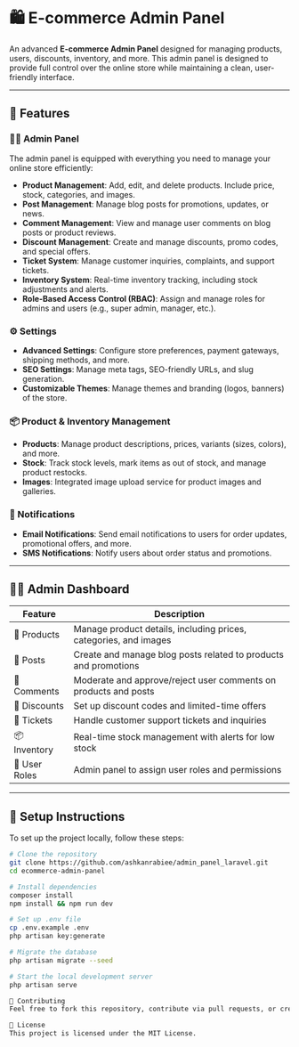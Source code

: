 # 🛍️ E-commerce Admin Panel

An advanced **E-commerce Admin Panel** designed for managing products, users, discounts, inventory, and more. This admin panel is designed to provide full control over the online store while maintaining a clean, user-friendly interface.

---

## 🚀 Features

### 🧑‍💻 Admin Panel

The admin panel is equipped with everything you need to manage your online store efficiently:

- **Product Management**: Add, edit, and delete products. Include price, stock, categories, and images.
- **Post Management**: Manage blog posts for promotions, updates, or news.
- **Comment Management**: View and manage user comments on blog posts or product reviews.
- **Discount Management**: Create and manage discounts, promo codes, and special offers.
- **Ticket System**: Manage customer inquiries, complaints, and support tickets.
- **Inventory System**: Real-time inventory tracking, including stock adjustments and alerts.
- **Role-Based Access Control (RBAC)**: Assign and manage roles for admins and users (e.g., super admin, manager, etc.).

### ⚙️ Settings

- **Advanced Settings**: Configure store preferences, payment gateways, shipping methods, and more.
- **SEO Settings**: Manage meta tags, SEO-friendly URLs, and slug generation.
- **Customizable Themes**: Manage themes and branding (logos, banners) of the store.

### 📦 Product & Inventory Management

- **Products**: Manage product descriptions, prices, variants (sizes, colors), and more.
- **Stock**: Track stock levels, mark items as out of stock, and manage product restocks.
- **Images**: Integrated image upload service for product images and galleries.
  
### 📣 Notifications

- **Email Notifications**: Send email notifications to users for order updates, promotional offers, and more.
- **SMS Notifications**: Notify users about order status and promotions.

---

## 🧑‍💻 Admin Dashboard

| Feature             | Description                                                 |
|---------------------|-------------------------------------------------------------|
| 🛒 Products          | Manage product details, including prices, categories, and images |
| 📑 Posts             | Create and manage blog posts related to products and promotions |
| 💬 Comments          | Moderate and approve/reject user comments on products and posts |
| 🔖 Discounts         | Set up discount codes and limited-time offers               |
| 🎫 Tickets           | Handle customer support tickets and inquiries               |
| 📦 Inventory         | Real-time stock management with alerts for low stock        |
| 👥 User Roles        | Admin panel to assign user roles and permissions            |

---

## 🔧 Setup Instructions

To set up the project locally, follow these steps:

```bash
# Clone the repository
git clone https://github.com/ashkanrabiee/admin_panel_laravel.git
cd ecommerce-admin-panel

# Install dependencies
composer install
npm install && npm run dev

# Set up .env file
cp .env.example .env
php artisan key:generate

# Migrate the database
php artisan migrate --seed

# Start the local development server
php artisan serve

🤝 Contributing
Feel free to fork this repository, contribute via pull requests, or create an issue if you find bugs or want to suggest improvements.

📝 License
This project is licensed under the MIT License.
